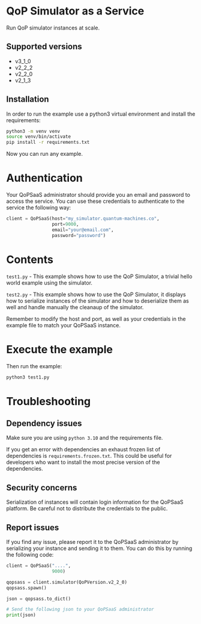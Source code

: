 # QoP Simulator as a Service

Run QoP simulator instances at scale.

## Supported versions
 * v3_1_0
 * v2_2_2
 * v2_2_0
 * v2_1_3

## Installation

In order to run the example use a python3 virtual environment and install the requirements:

```bash
python3 -m venv venv
source venv/bin/activate
pip install -r requirements.txt
```

Now you can run any example.

# Authentication

Your QoPSaaS administrator should provide you an email and password to access the service. You can use these credentials to authenticate to the service the following way:

```python
client = QoPSaaS(host="my_simulator.quantum-machines.co",
                 port=9000,
                 email="your@email.com",
                 password="password")
```

# Contents

`test1.py` - This example shows how to use the QoP Simulator, a trivial hello world example using the simulator.

`test2.py` - This example shows how to use the QoP Simulator, it displays how to serialize instances of the simulator and how to deserialize them as well and handle manually the cleanaup of the simulator.

Remember to modify the host and port, as well as your credentials in the example file to match your QoPSaaS instance.

# Execute the example

Then run the example:

```bash
python3 test1.py
```

# Troubleshooting

## Dependency issues

Make sure you are using `python 3.10` and the requirements file.

If you get an error with dependencies an exhaust frozen list of dependencies is `requirements.frozen.txt`. This could be useful
for developers who want to install the most precise version of the dependencies.

## Security concerns

Serialization of instances will contain login information for the QoPSaaS platform. Be careful not to distribute
the credentials to the public.

## Report issues

If you find any issue, please report it to the QoPSaaS administrator by serializing your instance and sending it to them. You can do this by running the following code:

```python
client = QoPSaaS("....",
                 9000)

qopsass = client.simulator(QoPVersion.v2_2_0)
qopsass.spawn()

json = qopsass.to_dict()

# Send the following json to your QoPSaaS administrator
print(json)
```
